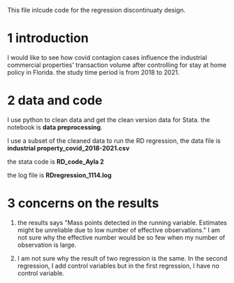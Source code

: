 This file inlcude code for the regression discontinuaty design.

1 introduction
==

I would like to see how covid contagion cases influence the industrial commercial properties' transaction volume after controlling for stay at home policy in Florida. the study time period is from 2018 to 2021.

2 data and code
==
I use python to clean data and get the clean version data for Stata. the notebook is **data preprocessing**.

I use a subset of the cleaned data to run the RD regression, the data file is **industrial property_covid_2018-2021.csv**

the stata code is **RD_code_Ayla 2**

the log file is **RDregression_1114.log**

3 concerns on the results
==

1) the results says "Mass points detected in the running variable. Estimates might be unreliable due to low number of effective observations." I am not sure why the effective number would be so few when my number of observation is large.

2) I am not sure why the result of two regression is the same. In the second regression,  I add control variables but in the first regression, I have no control variable. 



